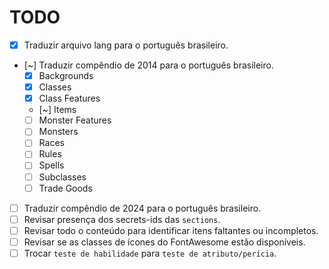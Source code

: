 # TODO

- [x] Traduzir arquivo lang para o português brasileiro.
- [~] Traduzir compêndio de 2014 para o português brasileiro.
  - [x] Backgrounds
  - [x] Classes
  - [x] Class Features
  - [~] Items
  - [ ] Monster Features
  - [ ] Monsters
  - [ ] Races
  - [ ] Rules
  - [ ] Spells
  - [ ] Subclasses
  - [ ] Trade Goods
- [ ] Traduzir compêndio de 2024 para o português brasileiro.
- [ ] Revisar presença dos secrets-ids das `sections`.
- [ ] Revisar todo o conteúdo para identificar itens faltantes ou incompletos.
- [ ] Revisar se as classes de ícones do FontAwesome estão disponíveis.
- [ ] Trocar `teste de habilidade` para `teste de atributo/perícia`.
